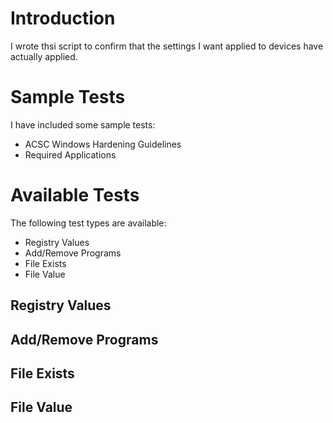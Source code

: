 # Introduction 
I wrote thsi script to confirm that the settings I want applied to devices have actually applied.

# Sample Tests
I have included some sample tests:
* ACSC Windows Hardening Guidelines
* Required Applications

# Available Tests
The following test types are available:
* Registry Values
* Add/Remove Programs
* File Exists
* File Value

## Registry Values

## Add/Remove Programs

## File Exists

## File Value